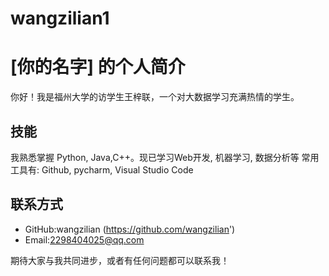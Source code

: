 # wangzilian1
# [你的名字] 的个人简介  

你好！我是福州大学的访学生王梓联，一个对大数据学习充满热情的学生。  

## 技能  
我熟悉掌握 Python, Java,C++。现已学习Web开发, 机器学习, 数据分析等  常用工具有: Github, pycharm, Visual Studio Code  


## 联系方式  
- GitHub:wangzilian (https://github.com/wangzilian')  
- Email:2298404025@qq.com  

期待大家与我共同进步，或者有任何问题都可以联系我！
